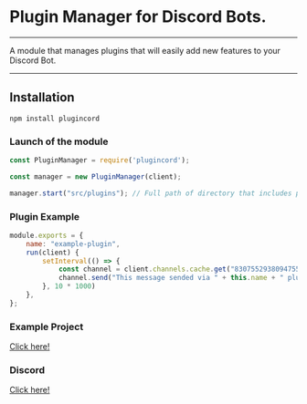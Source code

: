 # Plugin Manager for Discord Bots.
---
A module that manages plugins that will easily add new features to your Discord Bot.

---

## Installation

```shell
npm install plugincord
```

### Launch of the module

```javascript
const PluginManager = require('plugincord');

const manager = new PluginManager(client);

manager.start("src/plugins"); // Full path of directory that includes plugin files.
```

### Plugin Example

```js
module.exports = {
    name: "example-plugin",
	run(client) {
        setInterval(() => {
            const channel = client.channels.cache.get("830755293809475584");
            channel.send("This message sended via " + this.name + " plugin!");
        }, 10 * 1000)
	},
};
```

### Example Project

[Click here!](https://github.com/mertushka/discord-altyapi)

### Discord

[Click here!](https://discord.gg/cW2ntzQ3fb)